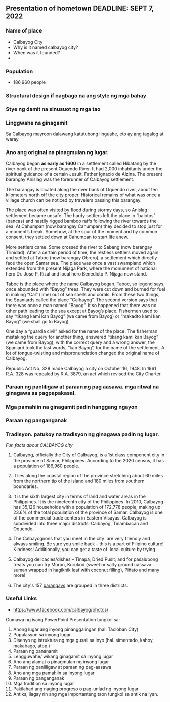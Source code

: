 ## Presentation of hometown DEADLINE: SEPT 7, 2022
### Name of place
- Calbayog City
- Why is it named calbayog city?
- When was it founded? 
- 

### Population 
- 186,960 people

### Structural design if nagbago na ang style ng mga bahay

### Stye ng damit na sinusuot ng mga tao 

### Linggwahe na ginagamit
Sa Calbayog mayroon dalawang katutubong linguahe, eto ay ang tagalog at waray

###  Ano ang original na pinagmulan ng lugar.
Calbayog began **as early as 1600** in a settlement called Hibatang by the river bank of the present Oquendo River. It had 2,000 inhabitants under the spiritual guidance of a certain Jesuit, Father Ignacio de Alzina. The present barangay Anislag was the forerunner of Calbayog settlement.

The barangay is located along the river bank of Oquendo river, about ten kilometers north off the city proper. Historical remains of what was once a village church can be noticed by travelers passing this barangay.

The place was often visited by flood during stormy days, so Anislag settlement became unsafe. The hardy settlers left the place in “balotos” (bancas) and hastily rigged bamboo raffs following the river towards the sea. At Cahumpan (now barangay Cahumpan) they decided to stop just for a moment’s break. Somehow, at the spur of the moment and by common consent, they settled down at Cahumpan to start life anew.

More settlers came. Some crossed the river to Sabang (now barangay Trinidad). After a certain period of time, the restless settlers moved again and settled at Taboc (now barangay Obrero), a settlement which directly face the open Samar sea. The place was once a vast swampland which extended from the present Nijaga Park, where the monument of national hero Dr. Jose P. Rizal and local hero Benedicto P. Nijaga now stand.

Taboc is the place where the name Calbayog began. Taboc, so legend says, once abounded with “Bayog” trees. They were cut down and burned for fuel in making “Cal” (lime) out of sea shells and corals. From these two things, the Spaniards called the place “Calbayog”. The second version says that there was once a man named “Bayog”. It so happened that there was no other path leading to the sea except at Bayog’s place. Fishermen used to say “tikang kami kan Bayog” (we came from Bayog) or “makadto kami kan Bayog” (we shall go to Bayog).

One day a “guardia civil” asked for the name of the place. The fisherman mistaking the query for another thing, answered “tikang kami kan Bayog” (we came from Bayog), with the correct query and a wrong answer, the Spaniard took the last words, “kan Bayog”, for the name of the settlement. A lot of tongue-twisting and mispronunciation changed the original name of Calbayog.

Republic Act No. 328 made Calbayog a city on October 16, 1948. In 1961 R.A. 328 was repealed by R.A. 3879, an act which revised the City Charter.

### Paraan ng panliligaw at paraan ng pag aasawa. mga ritwal na ginagawa sa pagpapakasal.

### Mga pamahiin na ginagamit padin hanggang ngayon

### Paraan ng panganganak

### Tradisyon. patukoy na tradisyon ng ginagawa padin ng lugar.


*Fun facts about CALBAYOG city*
1. Calbayog, officially the City of Calbayog, is a 1st class component city in the province of Samar, Philippines. According to the 2020 census, it has a population of 186,960 people.
2. It lies along the coastal region of the province stretching about 60 miles from the northern tip of the island and 180 miles from southern boundaries.

3. It is the sixth largest city in terms of land and water areas in the Philippines. It is the nineteenth city of the Philippines. In 2010, Calbayog has 35,126 households with a population of 172,778 people, making up 23.6% of the total population of the province of Samar. Calbayog is one of the commercial trade centers in Eastern Visayas. Calbayog is subdivided into three major districts: Calbayog, Tinambacan and Oquendo.
4. The Calbayognons that you meet in the city  are very friendly and always smiling. Be sure you smile back – this is a part of Filipino culture! Kindness! Additionally, you can get a taste of  local culture by trying 
5. Calbayog delicacies/dishes – Tinapa, Dried Pusit; and for pasalubong treats you can try Moron, Kurukod (sweet or salty ground cassava suman wrapped in hagikhik leaf with coconut filling), Piñato and many more!
6. The city's 157 [barangays](https://en.wikipedia.org/wiki/Barangay "Barangay") are grouped in three districts.


### Useful Links
- https://www.facebook.com/calbayog/photos/

Gumawa ng isang PowerPoint Presentation tungkol sa:  
1. Anong lugar ang inyong pinanggalingan (hal. Tacloban City)  
2. Populasyon sa inyong lugar  
3. Disenyo ng istruktura ng mga gusali sa inyo (hal. simentado, kahoy, makabago, atbp.)  
4. Paraan ng pananamit  
5. Lengguwahe/ wikang ginagamit sa inyong lugar  
6. Ano ang alamat o pinagmulan ng inyong lugar  
7. Paraan ng panliligaw at paraan ng pag-aasawa  
8. Ano ang mga pamahiin sa inyong lugar  
9. Paraan ng panganganak  
10. Mga tradition sa inyong lugar  
11. Pakilahad ang naging progreso o pag-unlad ng inyong lugar  
12. Antiks, ilagay rin ang mga importanteng taon tungkol sa antik na iyan.